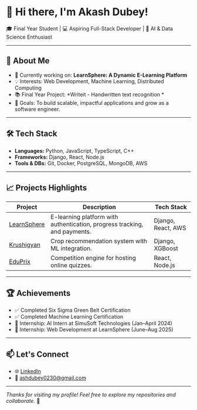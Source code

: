 # 👋 Hi there, I'm Akash Dubey!

🎓 Final Year Student | 💻 Aspiring Full-Stack Developer | 🌱 AI & Data Science Enthusiast

---

## 🚀 About Me

- 🔭 Currently working on: **LearnSphere: A Dynamic E-Learning Platform**
- 💡 Interests: Web Development, Machine Learning, Distributed Computing
- 📚 Final Year Project: *Writeit - Handwritten text recognition *
- 🎯 Goals: To build scalable, impactful applications and grow as a software engineer.

---

## 🛠️ Tech Stack

- **Languages:** Python, JavaScript, TypeScript, C++
- **Frameworks:** Django, React, Node.js
- **Tools & DBs:** Git, Docker, PostgreSQL, MongoDB, AWS

---

## 📈 Projects Highlights

| Project | Description | Tech Stack |
|--------|-------------|------------|
| [LearnSphere](https://github.com/akashdubey21/LearnSphere) | E-learning platform with authentication, progress tracking, and payments. | Django, React, AWS |
| [Krushigyan](https://github.com/akashdubey21/Krushigyan) | Crop recommendation system with ML integration. | Django, XGBoost |
| [EduPrix](https://github.com/akashdubey21/eduprix-v1.0.0) | Competition engine for hosting online quizzes. | React, Node.js |

---

## 🏆 Achievements

- ✅ Completed Six Sigma Green Belt Certification
- ✅ Completed Machine Learning  Certification
- 📃 Internship: AI Intern at SimuSoft Technologies (Jan–April 2024)
- 📃 Internship: Web Development at LearnSphere (June–Aug 2025)
---

## 📫 Let's Connect

- 🌐 [LinkedIn](https://linkedin.com/in/akash-dubey21)
- 📧 ashdubey0230@gmail.com


---

_Thanks for visiting my profile! Feel free to explore my repositories and collaborate._ 🤝
